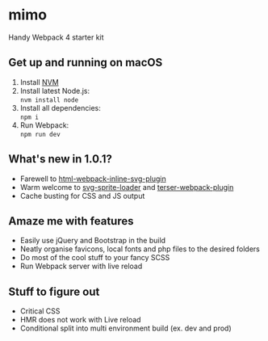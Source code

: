 # mimo

Handy Webpack 4 starter kit

## Get up and running on macOS

1. Install [NVM](https://github.com/nvm-sh/nvm#installing-and-updating)
2. Install latest Node.js:  
   `nvm install node`
3. Install all dependencies:  
   `npm i`
4. Run Webpack:  
   `npm run dev`

## What's new in 1.0.1?

- Farewell to [html-webpack-inline-svg-plugin](https://github.com/theGC/html-webpack-inline-svg-plugin)
- Warm welcome to [svg-sprite-loader](https://github.com/JetBrains/svg-sprite-loader) and [terser-webpack-plugin](https://github.com/webpack-contrib/terser-webpack-plugin)
- Cache busting for CSS and JS output

## Amaze me with features

- Easily use jQuery and Bootstrap in the build
- Neatly organise favicons, local fonts and php files to the desired folders
- Do most of the cool stuff to your fancy SCSS
- Run Webpack server with live reload

## Stuff to figure out

- Critical CSS
- HMR does not work with Live reload
- Conditional split into multi environment build (ex. dev and prod)
